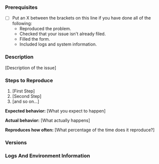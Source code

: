 <!--

By filing an Issue, you are expected treating everyone with respect.

-->

### Prerequisites

* [ ] Put an X between the brackets on this line if you have done all of the following:
    * Reproduced the problem.
    * Checked that your issue isn't already filed.
    * Filled the form.
    * Included logs and system information.

### Description

[Description of the issue]

### Steps to Reproduce

1. [First Step]
2. [Second Step]
3. [and so on...]

**Expected behavior:** [What you expect to happen]

**Actual behavior:** [What actually happens]

**Reproduces how often:** [What percentage of the time does it reproduce?]

### Versions

### Logs And Environment Information
